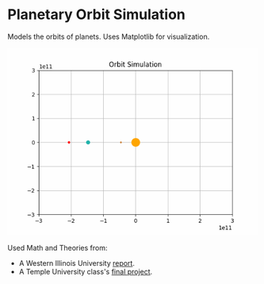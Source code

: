 # Planetary Orbit Simulation

Models the orbits of planets.
Uses Matplotlib for visualization.

![](./orbits.gif)

Used Math and Theories from:

* A Western Illinois University [report](http://www.wiu.edu/cas/mathematics_and_philosophy/graduate/equations-planetary-motion.pdf).
* A Temple University class's [final project](https://sites.temple.edu/math5061/).
